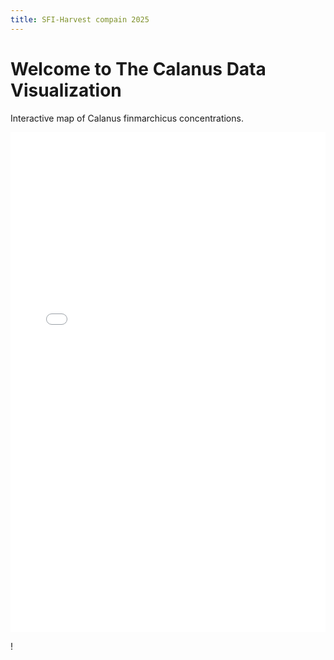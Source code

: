 ```yaml
---
title: SFI-Harvest compain 2025
---
```


# Welcome to The Calanus Data Visualization

Interactive map of Calanus finmarchicus concentrations.

<iframe src="calanus_density_red.html" width="100%" height="800px" style="border:none;"></iframe>

!
